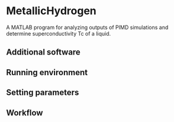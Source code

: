 # MetallicHydrogen
A MATLAB program for analyzing outputs of PIMD simulations and determine superconductivity Tc of a liquid.

## Additional software

## Running environment

## Setting parameters

## Workflow


